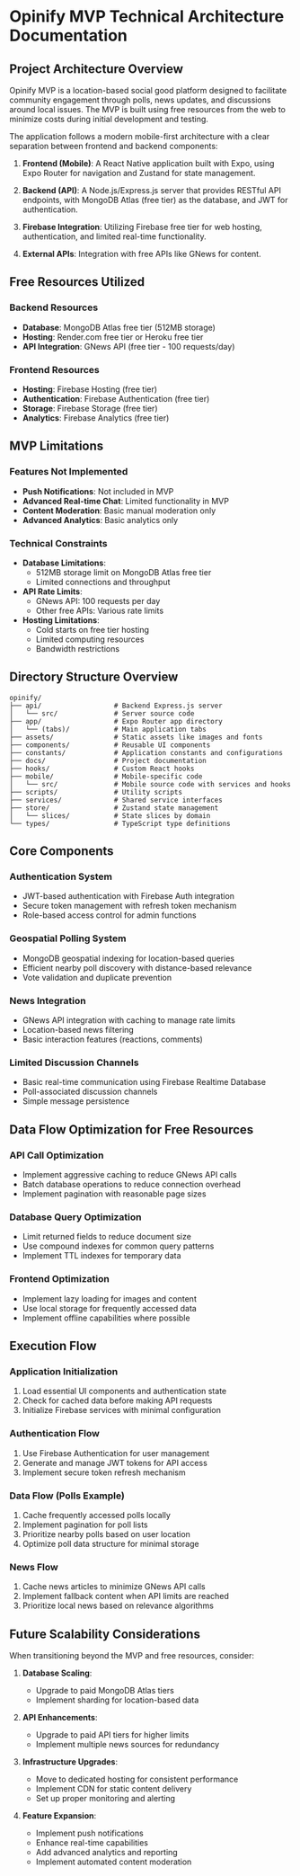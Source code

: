 # Opinify MVP Technical Architecture Documentation

## Project Architecture Overview

Opinify MVP is a location-based social good platform designed to facilitate community engagement through polls, news updates, and discussions around local issues. The MVP is built using free resources from the web to minimize costs during initial development and testing.

The application follows a modern mobile-first architecture with a clear separation between frontend and backend components:

1. **Frontend (Mobile)**: A React Native application built with Expo, using Expo Router for navigation and Zustand for state management.

2. **Backend (API)**: A Node.js/Express.js server that provides RESTful API endpoints, with MongoDB Atlas (free tier) as the database, and JWT for authentication.

3. **Firebase Integration**: Utilizing Firebase free tier for web hosting, authentication, and limited real-time functionality.

4. **External APIs**: Integration with free APIs like GNews for content.

## Free Resources Utilized

### Backend Resources
- **Database**: MongoDB Atlas free tier (512MB storage)
- **Hosting**: Render.com free tier or Heroku free tier
- **API Integration**: GNews API (free tier - 100 requests/day)

### Frontend Resources
- **Hosting**: Firebase Hosting (free tier)
- **Authentication**: Firebase Authentication (free tier)
- **Storage**: Firebase Storage (free tier)
- **Analytics**: Firebase Analytics (free tier)

## MVP Limitations

### Features Not Implemented
- **Push Notifications**: Not included in MVP
- **Advanced Real-time Chat**: Limited functionality in MVP
- **Content Moderation**: Basic manual moderation only
- **Advanced Analytics**: Basic analytics only

### Technical Constraints
- **Database Limitations**: 
  - 512MB storage limit on MongoDB Atlas free tier
  - Limited connections and throughput
- **API Rate Limits**: 
  - GNews API: 100 requests per day
  - Other free APIs: Various rate limits
- **Hosting Limitations**:
  - Cold starts on free tier hosting
  - Limited computing resources
  - Bandwidth restrictions

## Directory Structure Overview

```
opinify/
├── api/                  # Backend Express.js server
│   └── src/              # Server source code
├── app/                  # Expo Router app directory
│   └── (tabs)/           # Main application tabs
├── assets/               # Static assets like images and fonts
├── components/           # Reusable UI components
├── constants/            # Application constants and configurations
├── docs/                 # Project documentation
├── hooks/                # Custom React hooks
├── mobile/               # Mobile-specific code
│   └── src/              # Mobile source code with services and hooks
├── scripts/              # Utility scripts
├── services/             # Shared service interfaces
├── store/                # Zustand state management
│   └── slices/           # State slices by domain
└── types/                # TypeScript type definitions
```

## Core Components

### Authentication System
- JWT-based authentication with Firebase Auth integration
- Secure token management with refresh token mechanism
- Role-based access control for admin functions

### Geospatial Polling System
- MongoDB geospatial indexing for location-based queries
- Efficient nearby poll discovery with distance-based relevance
- Vote validation and duplicate prevention

### News Integration
- GNews API integration with caching to manage rate limits
- Location-based news filtering
- Basic interaction features (reactions, comments)

### Limited Discussion Channels
- Basic real-time communication using Firebase Realtime Database
- Poll-associated discussion channels
- Simple message persistence

## Data Flow Optimization for Free Resources

### API Call Optimization
- Implement aggressive caching to reduce GNews API calls
- Batch database operations to reduce connection overhead
- Implement pagination with reasonable page sizes

### Database Query Optimization
- Limit returned fields to reduce document size
- Use compound indexes for common query patterns
- Implement TTL indexes for temporary data

### Frontend Optimization
- Implement lazy loading for images and content
- Use local storage for frequently accessed data
- Implement offline capabilities where possible

## Execution Flow

### Application Initialization
1. Load essential UI components and authentication state
2. Check for cached data before making API requests
3. Initialize Firebase services with minimal configuration

### Authentication Flow
1. Use Firebase Authentication for user management
2. Generate and manage JWT tokens for API access
3. Implement secure token refresh mechanism

### Data Flow (Polls Example)
1. Cache frequently accessed polls locally
2. Implement pagination for poll lists
3. Prioritize nearby polls based on user location
4. Optimize poll data structure for minimal storage

### News Flow
1. Cache news articles to minimize GNews API calls
2. Implement fallback content when API limits are reached
3. Prioritize local news based on relevance algorithms

## Future Scalability Considerations

When transitioning beyond the MVP and free resources, consider:

1. **Database Scaling**:
   - Upgrade to paid MongoDB Atlas tiers
   - Implement sharding for location-based data

2. **API Enhancements**:
   - Upgrade to paid API tiers for higher limits
   - Implement multiple news sources for redundancy

3. **Infrastructure Upgrades**:
   - Move to dedicated hosting for consistent performance
   - Implement CDN for static content delivery
   - Set up proper monitoring and alerting

4. **Feature Expansion**:
   - Implement push notifications
   - Enhance real-time capabilities
   - Add advanced analytics and reporting
   - Implement automated content moderation
